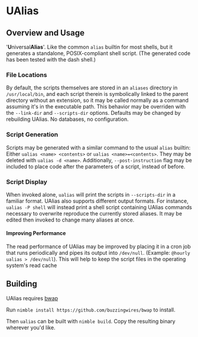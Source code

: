 UAlias
======

Overview and Usage
------------------

'**U**niversal**Alias**'. Like the common `alias` builtin for most shells, but it generates a standalone, POSIX-compliant shell script. (The generated code has been tested with the dash shell.)

### File Locations ###

By default, the scripts themselves are stored in an `aliases` directory in `/usr/local/bin`, and each script therein is symbolically linked to the parent directory without an extension, so it may be called normally as a command assuming it's in the executable path. This behavior may be overriden with the `--link-dir` and `--scripts-dir` options. Defaults may be changed by rebuilding UAlias. No databases, no configuration.

### Script Generation ###

Scripts may be generated with a similar command to the usual `alias` builtin: Either `ualias <name> <contents>` or `ualias <name>=<contents>`. They may be deleted with `ualias -d <name>`. Additionally, `--post-instruction` flag may be included to place code after the parameters of a script, instead of before.

### Script Display ###

When invoked alone, `ualias` will print the scripts in `--scripts-dir` in a familiar format. UAlias also supports different output formats. For instance, `ualias -P shell` will instead print a shell script containing UAlias commands necessary to overwrite reproduce the currently stored aliases. It may be edited then invoked to change many aliases at once.

#### Improving Performance ####

The read performance of UAlias may be improved by placing it in a cron job that runs periodically and pipes its output into `/dev/null`. (Example: `@hourly ualias > /dev/null`). This will help to keep the script files in the operating system's read cache

Building
--------

UAlias requires [bwap](https://github.com/buzzingwires/bwap)

Run `nimble install https://github.com/buzzingwires/bwap` to install.

Then `ualias` can be built with `nimble build`. Copy the resulting binary wherever you'd like.
